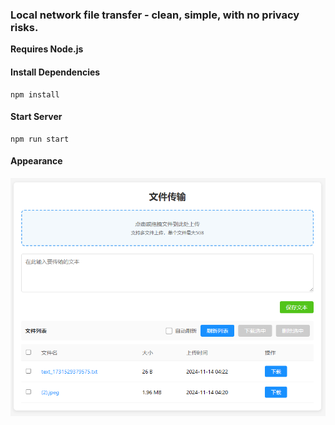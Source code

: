 ### Local network file transfer - clean, simple, with no privacy risks.

**Requires Node.js**

#### Install Dependencies

```console
npm install
```

#### Start Server

```console
npm run start
```

#### Appearance

![Appearance](image.png)
